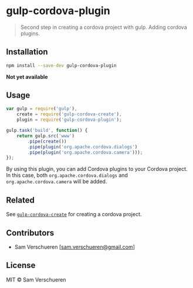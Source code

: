 # gulp-cordova-plugin

> Second step in creating a cordova project with gulp. Adding cordova plugins.

## Installation

```bash
npm install --save-dev gulp-cordova-plugin
```

**Not yet available**

## Usage

```JavaScript
var gulp = require('gulp'),
    create = require('gulp-cordova-create'),
    plugin = require('gulp-cordova-plugin');

gulp.task('build', function() {
    return gulp.src('www')
        .pipe(create())
        .pipe(plugin('org.apache.cordova.dialogs')
        .pipe(plugin('org.apache.cordova.camera')));
});
```

By using this plugin, you can add Cordova plugins to your Cordova project. In this case, both ```org.apache.cordova.dialogs``` and
```org.apache.cordova.camera``` will be added.

## Related

See [`gulp-cordova-create`](https://github.com/SamVerschueren/gulp-cordova-create) for creating a cordova project.

## Contributors

- Sam Verschueren [<sam.verschueren@gmail.com>]

## License

MIT © Sam Verschueren

